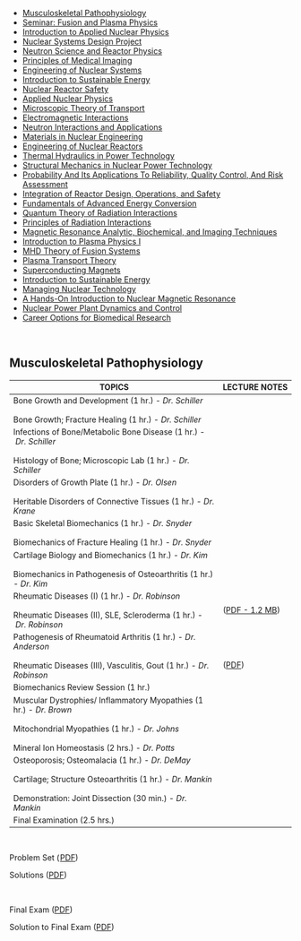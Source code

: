 <ul>
<li><a href="#course1">Musculoskeletal Pathophysiology</a></li>
<li><a href="#course2">Seminar: Fusion and Plasma Physics</a></li>
<li><a href="#course3">Introduction to Applied Nuclear Physics</a></li>
<li><a href="#course4">Nuclear Systems Design Project</a></li>
<li><a href="#course5">Neutron Science and Reactor Physics</a></li>
<li><a href="#course6">Principles of Medical Imaging</a></li>
<li><a href="#course7">Engineering of Nuclear Systems</a></li>
<li><a href="#course8">Introduction to Sustainable Energy</a></li>
<li><a href="#course9">Nuclear Reactor Safety</a></li>
<li><a href="#course10">Applied Nuclear Physics</a></li>
<li><a href="#course11">Microscopic Theory of Transport</a></li>
<li><a href="#course12">Electromagnetic Interactions</a></li>
<li><a href="#course13">Neutron Interactions and Applications</a></li>
<li><a href="#course14">Materials in Nuclear Engineering</a></li>
<li><a href="#course15">Engineering of Nuclear Reactors</a></li>
<li><a href="#course16">Thermal Hydraulics in Power Technology</a></li>
<li><a href="#course17">Structural Mechanics in Nuclear Power Technology</a></li>
<li><a href="#course18">Probability And Its Applications To Reliability, Quality Control, And Risk Assessment</a></li>
<li><a href="#course19">Integration of Reactor Design, Operations, and Safety</a></li>
<li><a href="#course20">Fundamentals of Advanced Energy Conversion</a></li>
<li><a href="#course21">Quantum Theory of Radiation Interactions</a></li>
<li><a href="#course22">Principles of Radiation Interactions</a></li>
<li><a href="#course23">Magnetic Resonance Analytic, Biochemical, and Imaging Techniques</a></li>
<li><a href="#course24">Introduction to Plasma Physics I</a></li>
<li><a href="#course25">MHD Theory of Fusion Systems</a></li>
<li><a href="#course26">Plasma Transport Theory</a></li>
<li><a href="#course27">Superconducting Magnets</a></li>
<li><a href="#course28">Introduction to Sustainable Energy</a></li> 
 <li><a href="#course29">Managing Nuclear Technology</a></li> 
  <li><a href="#course30">A Hands-On Introduction to Nuclear Magnetic Resonance</a></li>
   <li><a href="#course31">Nuclear Power Plant Dynamics and Control</a></li> 
    <li><a href="#course32">Career Options for Biomedical Research</a></li> 

</ul>
<p>&nbsp;</p>
<h2 id="course1">Musculoskeletal Pathophysiology</h2>
<table>
<thead>
<tr>
<th scope="col">TOPICS</th>
<th scope="col">LECTURE&nbsp;NOTES</th>
</tr>
</thead>
<tbody>
<tr class="row">
<td>Bone Growth and Development (1 hr.) -&nbsp;<em>Dr. Schiller</em><br /><br />Bone Growth; Fracture Healing (1 hr.) -&nbsp;<em>Dr. Schiller</em></td>
<td>&nbsp;</td>
</tr>
<tr class="alt-row">
<td>Infections of Bone/Metabolic Bone Disease (1 hr.) -&nbsp;<em>Dr. Schiller</em><br /><br />Histology of Bone; Microscopic Lab (1 hr.) -&nbsp;<em>Dr. Schiller</em></td>
<td>&nbsp;</td>
</tr>
<tr class="row">
<td>Disorders of Growth Plate (1 hr.) -&nbsp;<em>Dr. Olsen</em><br /><br />Heritable Disorders of Connective Tissues (1 hr.) -&nbsp;<em>Dr. Krane</em></td>
<td>&nbsp;</td>
</tr>
<tr class="alt-row">
<td>Basic Skeletal Biomechanics (1 hr.) -&nbsp;<em>Dr. Snyder</em><br /><br />Biomechanics of Fracture Healing (1 hr.) -&nbsp;<em>Dr. Snyder</em></td>
<td>&nbsp;</td>
</tr>
<tr class="row">
<td>Cartilage Biology and Biomechanics (1 hr.) -&nbsp;<em>Dr. Kim</em><br /><br />Biomechanics in Pathogenesis of Osteoarthritis (1 hr.) -&nbsp;<em>Dr. Kim</em></td>
<td>&nbsp;</td>
</tr>
<tr class="alt-row">
<td>Rheumatic Diseases (I) (1 hr.) -&nbsp;<em>Dr. Robinson</em><br /><br />Rheumatic Diseases (II), SLE, Scleroderma (1 hr.) -&nbsp;<em>Dr. Robinson</em></td>
<td>(<a href="hms_7204_lect1_2.pdf">PDF - 1.2 MB</a>)</td>
</tr>
<tr class="row">
<td>Pathogenesis of Rheumatoid Arthritis (1 hr.) -&nbsp;<em>Dr. Anderson</em><br /><br />Rheumatic Diseases (III), Vasculitis, Gout (1 hr.) -&nbsp;<em>Dr. Robinson</em></td>
<td>
<p>&nbsp;</p>
<p>(<a href="hms_4290_lect3.pdf">PDF</a>)</p>
</td>
</tr>
<tr class="alt-row">
<td>Biomechanics Review Session (1 hr.)</td>
<td>&nbsp;</td>
</tr>
<tr class="row">
<td>Muscular Dystrophies/ Inflammatory Myopathies (1 hr.) -&nbsp;<em>Dr. Brown</em><br /><br />Mitochondrial Myopathies (1 hr.) -&nbsp;<em>Dr. Johns</em><br /><br />Mineral Ion Homeostasis (2 hrs.) -&nbsp;<em>Dr. Potts</em></td>
<td>&nbsp;</td>
</tr>
<tr class="alt-row">
<td>Osteoporosis; Osteomalacia (1 hr.) -&nbsp;<em>Dr. DeMay</em><br /><br />Cartilage; Structure Osteoarthritis (1 hr.) -&nbsp;<em>Dr. Mankin</em><br /><br />Demonstration: Joint Dissection (30 min.) -&nbsp;<em>Dr. Mankin</em></td>
<td>&nbsp;</td>
</tr>
<tr class="row">
<td>Final Examination (2.5 hrs.)</td>
<td>&nbsp;</td>
</tr>
</tbody>
</table>
</br>


<p>Problem Set (<img src="inacessible.gif" alt="This resource may not render correctly in a screen reader." /><a href="hms_7496_probset.pdf">PDF</a>)</p>
<p>Solutions (<a href="hms_7881_pset_ak.pdf">PDF</a>)</p>

</br>



<p>Final Exam (<a href="hms_3829_fiex_01.pdf">PDF</a>)</p>
<p>Solution to Final Exam (<a href="hms_3297_ans_01.pdf">PDF</a>)</p>
</br>




